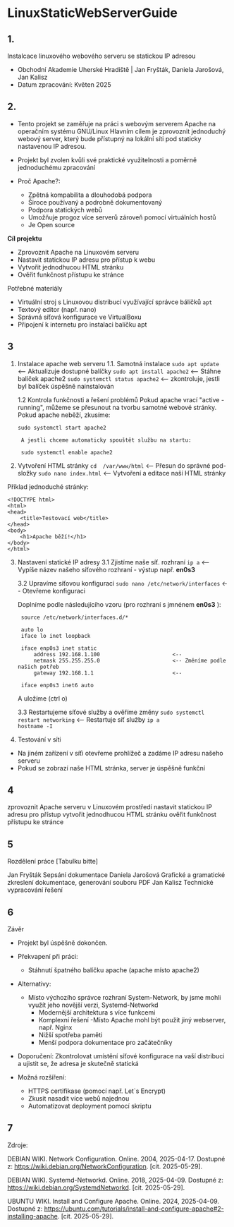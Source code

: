 # LinuxStaticWebServerGuide
## 1.
Instalcace linuxového webového serveru se statickou IP adresou 
- Obchodní Akademie Uherské Hradiště | Jan Fryšták, Daniela Jarošová, Jan Kalisz 
- Datum zpracování: Květen 2025


## 2.
- Tento projekt se zaměřuje na práci s webovým serverem Apache na operačním systému GNU/Linux
Hlavním cílem je zprovoznit jednoduchý webový server, který bude přístupný na lokální síti pod staticky nastavenou IP adresou. 
- Projekt byl zvolen kvůli své praktické využitelnosti a poměrně jednoduchému zpracování

- Proč Apache?:
    - Zpětná kompabilita a dlouhodobá podpora
    - Široce používaný a podrobně dokumentovaný 
    - Podpora statických webů 
    - Umožňuje progoz více serverů zároveň pomocí virtuálních hostů
    - Je Open source


<b>Cíl projektu</b>

- Zprovoznit Apache na Linuxovém serveru
- Nastavit statickou IP adresu pro přístup k webu
- Vytvořit jednodhucou HTML stránku
- Ověřit funkčnost přístupu ke stránce

Potřebné materiály
- Virtuální stroj s Linuxovou distribucí využívající správce bálíčků `apt`
- Textový editor (např. nano)
- Správná síťová konfigurace ve VirtualBoxu
- Připojení k internetu pro instalaci balíčku apt

## 3
1. Instalace apache web serveru
    1.1. Samotná instalace
        ``sudo apt update ``                 <-- Aktualizuje dostupné balíčky
        ``sudo apt install apache2``         <-- Stáhne balíček apache2
        ``sudo systemctl status apache2``    <-- zkontroluje, jestli byl balíček úspěšně nainstalován

    1.2 Kontrola funkčnosti a řešení problémů
        Pokud apache vrací "active - running", můžeme se přesunout na tvorbu samotné webové stránky.
        Pokud apache neběží, zkusíme:

       sudo systemctl start apache2

        A jestli chceme automaticky spouštět službu na startu:

        sudo systemctl enable apache2

2.  Vytvoření HTML stránky
    ``cd  /var/www/html``                   <-- Přesun do správné pod-složky
    ``sudo nano index.html``                <-- Vytvoření a editace naší HTML stránky

Příklad jednoduché stránky:
    
    <!DOCTYPE html>
    <html>
    <head>
        <title>Testovací web</title>
    </head>
    <body>
        <h1>Apache běží!</h1>
    </body>
    </html>

3. Nastavení statické IP adresy
    3.1 Zjistíme naše síť. rozhraní
        ``ip a``                                <-- Vypíše název našeho síťového rozhraní
        - výstup např. __en0s3__

    3.2 Upravíme síťovou konfiguraci 
        ``sudo nano /etc/network/interfaces``   <-- Otevřeme konfiguraci

    Doplníme podle následujícího vzoru (pro rozhraní s jmnénem __en0s3__ ):

        
        source /etc/network/interfaces.d/*          

        auto lo
        iface lo inet loopback

        iface enp0s3 inet static
            address 192.168.1.100                       <--
            netmask 255.255.255.0                       <-- Změníme podle našich potřeb
            gateway 192.168.1.1                         <--

        iface enp0s3 inet6 auto                 
                                          
   A uložíme (ctrl o)

    3.3 Restartujeme síťové služby a ověříme změny
        ``sudo systemctl restart networking``   <-- Restartuje síť služby
        ``ip a``                                
        ``hostname -I``  
                       
        
4. Testování v síti
- Na jiném zařízení v síťi otevřeme prohlížeč a zadáme IP adresu našeho serveru
- Pokud se zobrazí naše HTML stránka, server je úspěšně funkční

## 4
<checked emoji>zprovoznit Apache serveru v Linuxovém prostředí
<checked emoji>nastavit statickou IP adresu pro přístup 
<checked emoji>vytvořit jednodhucou HTML stránku
<checked emoji>ověřit funkčnost přístupu ke stránce

## 5
Rozdělení práce
[Tabulku bitte]

Jan Fryšták         Sepsání dokumentace
Daniela Jarošová    Grafické a gramatické zkreslení dokumentace, generování souboru PDF
Jan Kalisz          Technické vypracování řešení

## 6
Závěr

- Projekt byl úspěšně dokončen. 

- Překvapení při práci:
    - Stáhnutí špatného balíčku apache (apache místo apache2)

- Alternativy:
    - Místo výchozího správce rozhraní System-Network, by jsme mohli využít jeho novější verzi, Systemd-Networkd
        + Modernější architektura s více funkcemi
        - Komplexní řešení 
    -Místo Apache mohl být použit jiný webserver, např. Nginx
        + Nižší spotřeba paměti
        - Menší podpora dokumentace pro začátečníky

- Doporučení: Zkontrolovat umístění síťové konfigurace na vaší distribuci a ujistit se, že adresa je skutečně statická

- Možná rozšíření:
    - HTTPS certifikase (pomocí např. Let`s Encrypt)
    - Zkusit nasadit více webů najednou
    - Automatizovat deployment pomocí skriptu

## 7
Zdroje:

DEBIAN WIKI. Network Configuration. Online. 2004, 2025-04-17. Dostupné z: https://wiki.debian.org/NetworkConfiguration. [cit. 2025-05-29].

DEBIAN WIKI. Systemd-Networkd. Online. 2018, 2025-04-09. Dostupné z: https://wiki.debian.org/SystemdNetworkd. [cit. 2025-05-29].

UBUNTU WIKI. Install and Configure Apache. Online. 2024, 2025-04-09. Dostupné z: https://ubuntu.com/tutorials/install-and-configure-apache#2-installing-apache. [cit. 2025-05-29].






